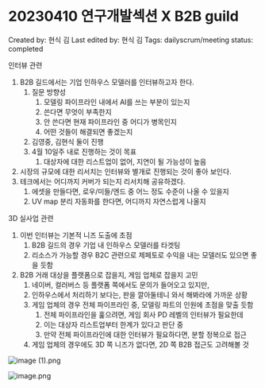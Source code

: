# 20230410 연구개발섹션 X B2B guild

Created by: 현식 김
Last edited by: 현식 김
Tags: dailyscrum/meeting
status: completed

인터뷰 관련

1. B2B 길드에서는 기업 인하우스 모델러를 인터뷰하고자 한다.
    1. 질문 방향성
        1. 모델링 파이프라인 내에서 AI를 쓰는 부분이 있는지
        2. 쓴다면 무엇이 부족한지
        3. 안 쓴다면 현재 파이프라인 중 어디가 병목인지
        4. 어떤 것들이 해결되면 좋겠는지
    2. 김영중, 김현식 둘이 진행
    3. 4월 10일주 내로 진행하는 것이 목표
        1. 대상자에 대한 리스트업이 없어, 지연이 될 가능성이 높음
2. 시장의 규모에 대한 리서치는 인터뷰와 별개로 진행되는 것이 좋아 보인다.
3. 테크에서는 어디까지 커버가 되는지 리서치해 공유하겠다.
    1. 에셋을 만들다면, 로우/미들/엔드 중 어느 정도 수준이 나올 수 있을지
    2. UV map 분리 자동화를 한다면, 어디까지 자연스럽게 나올지

3D 실사업 관련

1. 이번 인터뷰는 기본적 니즈 도출에 초점
    1. B2B 길드의 경우 기업 내 인하우스 모델러를 타겟팅
    2. 리소스가 가능할 경우 B2C 관련으로 제페토로 수익을 내는 모델러도 있으면 좋을 듯함
2. B2B 거래 대상을 플랫폼으로 잡을지, 게임 업체로 잡을지 고민
    1. 네이버, 컬러버스 등 플랫폼 쪽에서도 문의가 들어오고 있지만,
    2. 인하우스에서 처리하기 보다는, 판을 깔아둘테니 와서 해봐라에 가까운 상황
    3. 게임 업체의 경우 전체 파이프라인 중, 모델링 파트의 인원에 초점을 맞출 듯함
        1. 전체 파이프라인을 훑으려면, 게임 회사 PD 레벨의 인터뷰가 필요한데
        2. 이는 대상자 리스트업부터 한계가 있다고 판단 중
        3. 만약 전체 파이프라인에 대한 인터뷰가 필요하다면, 분할 정복으로 접근
    4. 게임 업체의 경우에도 3D 쪽 니즈가 없다면, 2D 쪽 B2B 접근도 고려해볼 것

![image (1).png](20230410%20%E1%84%8B%E1%85%A7%E1%86%AB%E1%84%80%E1%85%AE%E1%84%80%E1%85%A2%E1%84%87%E1%85%A1%E1%86%AF%E1%84%89%E1%85%A6%E1%86%A8%E1%84%89%E1%85%A7%E1%86%AB%20X%20B2B%20guild%204aef0fb454304827b44246f87b175b95/image_(1).png)

![image.png](20230410%20%E1%84%8B%E1%85%A7%E1%86%AB%E1%84%80%E1%85%AE%E1%84%80%E1%85%A2%E1%84%87%E1%85%A1%E1%86%AF%E1%84%89%E1%85%A6%E1%86%A8%E1%84%89%E1%85%A7%E1%86%AB%20X%20B2B%20guild%204aef0fb454304827b44246f87b175b95/image.png)
